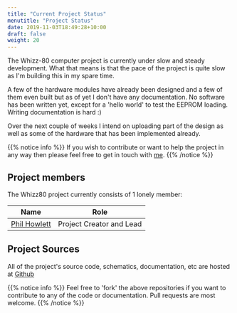 ```yaml
---
title: "Current Project Status"
menutitle: "Project Status"
date: 2019-11-03T18:49:28+10:00
draft: false
weight: 20
---
```

The Whizz-80 computer project is currently under slow and steady development. What that means is that the pace of the project is quite slow as I'm building this in my spare time.

A few of the hardware modules have already been designed and a few of them even built but as of yet I don't have any documentation. No software has been written yet, except for a 'hello world' to test the EEPROM loading. Writing documentation is hard :)

Over the next couple of weeks I intend on uploading part of the design as well as some of the hardware that has been implemented already.

{{% notice info %}}
If you wish to contribute or want to help the project in any way then please feel free to get in touch with [me](mailto:phil.g.howlett@gmail.com).
{{% /notice %}}

## Project members

The Whizz80 project currently consists of 1 lonely member:

| Name          | Role                      |
|---------------|---------------------------|
| [Phil Howlett](http://www.philbywhizz.com)  |  Project Creator and Lead |

## Project Sources

All of the project's source code, schematics, documentation, etc are hosted at [Github](https://github.com/philbywhizz/whizz80)

{{% notice info %}}
Feel free to 'fork' the above repositories if you want to contribute to any of the code or documentation. Pull requests are most welcome.
{{% /notice %}}
